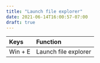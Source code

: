 ```yaml
---
title: "Launch file explorer"
date: 2021-06-14T16:00:57-07:00
draft: true
---
```


| Keys                       | Function                                               |
|:---------------------------|:-------------------------------------------------------|
| Win + E 	                 | Launch file explorer                                   |
